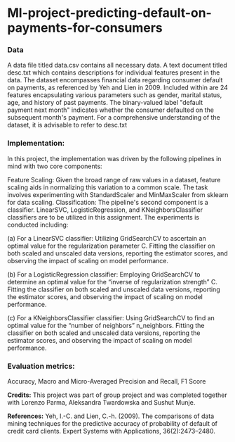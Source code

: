 # Ml-project-predicting-default-on-payments-for-consumers

### Data
A data file titled data.csv contains all necessary data.
A text document titled desc.txt which contains descriptions for individual features present in the data.
The dataset encompasses financial data regarding consumer default on payments, as referenced by Yeh and Lien in 2009. Included within are 24 features encapsulating various parameters such as gender, marital status, age, and history of past payments. The binary-valued label "default payment next month" indicates whether the consumer defaulted on the subsequent month's payment. For a comprehensive understanding of the dataset, it is advisable to refer to desc.txt

### Implementation: 

In this project, the implementation was driven by the following pipelines in mind with two core components:

Feature Scaling: Given the broad range of raw values in a dataset, feature scaling aids in normalizing this variation to a common scale. The task involves experimenting with StandardScaler and MinMaxScaler from sklearn for data scaling.
Classification: The pipeline's second component is a classifier. LinearSVC, LogisticRegression, and KNeighborsClassifier classifiers are to be utilized in this assignment. The experiments is conducted including:

(a) For a LinearSVC classifier:
  Utilizing GridSearchCV to ascertain an optimal value for the regularization parameter C. Fitting the classifier on both scaled and unscaled data versions, reporting the estimator scores, and observing the impact of scaling on model performance.

(b) For a LogisticRegression classifier:
  Employing GridSearchCV to determine an optimal value for the “inverse of regularization strength” C. Fitting the classifier on both scaled and unscaled data versions, reporting the estimator scores, and observing the impact of scaling on model performance.

(c) For a KNeighborsClassifier classifier: Using GridSearchCV to find an optimal value for the “number of neighbors” n_neighbors. Fitting the classifier on both scaled and unscaled data versions, reporting the estimator scores, and observing the impact of scaling on model performance.

### Evaluation metrics: 

Accuracy, Macro and Micro-Averaged Precision and Recall, F1 Score

**Credits:** This project was part of group project and was completed together with Lorenzo Parma, Aleksandra Twardowska and Sushut Munje.

**References:** Yeh, I.-C. and Lien, C.-h. (2009). The comparisons of data mining techniques for the predictive accuracy of probability of default of credit card clients. Expert Systems with Applications, 36(2):2473–2480.
